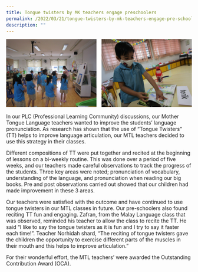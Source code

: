 ```yaml
---
title: Tongue twisters by MK teachers engage preschoolers
permalink: /2022/03/21/tongue-twisters-by-mk-teachers-engage-pre-schoolers/
description: ""
---
```

![](/images/tonguetwisties.jpg)

<p>In our PLC (Professional Learning Community) discussions, our Mother Tongue Language teachers wanted to improve the students&rsquo; language pronunciation. As research has shown that the use of &ldquo;Tongue Twisters&rdquo; (TT) helps to improve language articulation, our MTL teachers decided to use this strategy in their classes.</p>
<p>Different compositions of TT were put together and recited at the beginning of lessons on a bi-weekly routine. This was done over a period of five weeks, and our teachers made careful observations to track the progress of the students. Three key areas were noted; pronunciation of vocabulary, understanding of the language, and pronunciation when reading our big books. Pre and post observations carried out showed that our children had made improvement in these 3 areas.</p>
<p>Our teachers were satisfied with the outcome and have continued to use tongue twisters in our MTL classes in future. Our pre-schoolers also found reciting TT fun and engaging. Zafran, from the Malay Language class that was observed, reminded his teacher to allow the class to recite the TT. He said &ldquo;I like to say the tongue twisters as it is fun and I try to say it faster each time!&rdquo;. Teacher Norhidah shard, &ldquo;The reciting of tongue twisters gave the children the opportunity to exercise different parts of the muscles in their mouth and this helps to improve articulation.&rdquo;</p>
<p>For their wonderful effort, the MTL teachers&rsquo; were awarded the Outstanding Contribution Award (OCA).</p>